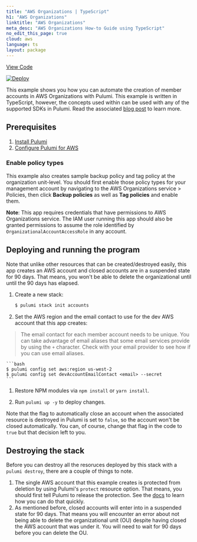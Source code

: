 ```yaml
---
title: "AWS Organizations | TypeScript"
h1: "AWS Organizations"
linktitle: "AWS Organizations"
meta_desc: "AWS Organizations How-to Guide using TypeScript"
no_edit_this_page: true
cloud: aws
language: ts
layout: package
---
```


<!-- WARNING: this page was generated by a tool. Do not edit it by hand. -->
<!-- To change it, please see https://github.com/pulumi/docs/tree/master/tools/mktutorial. -->

<p class="mb-4 flex">
    <a class="flex flex-wrap items-center rounded-md font-display text-lg text-white bg-blue-600 border-2 border-blue-600 px-2 mr-2 whitespace-no-wrap hover:text-white" style="height: 45px;" href="https://github.com/pulumi/examples/tree/master/aws-ts-organizations" target="_blank">
        <span><i class="fab fa-github pr-2"></i> View Code</span>
    </a>
</p>


[![Deploy](https://get.pulumi.com/new/button.svg)](https://app.pulumi.com/new?template=https://github.com/pulumi/examples/blob/master/aws-ts-organizations/README.md)

This example shows you how you can automate the creation of member accounts in AWS Organizations with Pulumi. This example is written in TypeScript, however, the concepts used within can be used with any of the supported SDKs in Pulumi. Read the associated [blog post](https://www.pulumi.com/blog/organizing-aws-accounts-with-pulumi) to learn more.

## Prerequisites

1. [Install Pulumi](https://www.pulumi.com/docs/get-started/install/)
1. [Configure Pulumi for AWS](https://www.pulumi.com/docs/intro/cloud-providers/aws/setup/)

### Enable policy types

This example also creates sample backup policy and tag policy at the organization unit-level.
You should first enable those policy types for your management account by navigating to the
AWS Organizations service > Policies, then click **Backup policies** as well as **Tag policies**
and enable them.

**Note**: This app requires credentials that have permissions to
AWS Organizations service. The IAM user running this app should
also be granted permissions to assume the role identified by `OrganizationalAccountAccessRole` in any account.

## Deploying and running the program

Note that unlike other resources that can be created/destroyed easily,
this app creates an AWS account and closed accounts are in a suspended state
for 90 days. That means, you won't be able to delete the organizational until until
the 90 days has elapsed.

1. Create a new stack:

    ```bash
    $ pulumi stack init accounts
    ```

1. Set the AWS region and the email contact to use for the dev AWS account that this app creates:

> The email contact for each member account needs to be unique. You can take advantage of email aliases
> that some email services provide by using the `+` character. Check with your email provider to see
> how if you can use email aliases.

    ```bash
    $ pulumi config set aws:region us-west-2
    $ pulumi config set devAccountEmailContact <email> --secret
    ```

1. Restore NPM modules via `npm install` or `yarn install`.

1. Run `pulumi up -y` to deploy changes.

Note that the flag to automatically close an account when the
associated resource is destroyed in Pulumi is set to `false`,
so the account won't be closed automatically. You can, of course,
change that flag in the code to `true` but that decision left
to you.

## Destroying the stack

Before you can destroy all the resoruces deployed by this stack with
a `pulumi destroy`, there are a couple of things to note.

1. The single AWS account that this example creates is protected from deletion
   by using Pulumi's `protect` resource option. That means, you should first tell
   Pulumi to release the protection. See the [docs](https://www.pulumi.com/docs/intro/concepts/resources/options/protect/)
   to learn how you can do that quickly.
1. As mentioned before, closed accounts will enter into in a suspended state for 90 days.
   That means you will encounter an error about not being able to delete the organizational
   unit (OU) despite having closed the AWS account that was under it. You will need to wait for 90 days
   before you can delete the OU.


